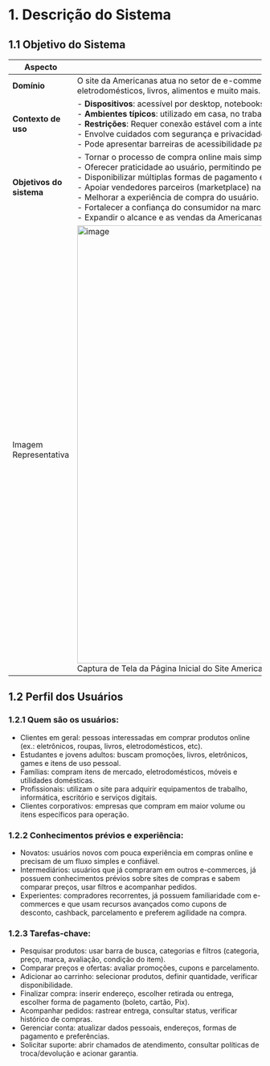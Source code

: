 # 1. Descrição do Sistema
## 1.1 Objetivo do Sistema

| **Aspecto**            | **Descrição** |
|------------------------|---------------|
| **Domínio**            | O site da Americanas atua no setor de e-commerce, oferecendo uma plataforma digital para a compra de uma ampla variedade de produtos, como eletrônicos, moda, eletrodomésticos, livros, alimentos e muito mais. |
| **Contexto de uso**    | - **Dispositivos**: acessível por desktop, notebooks, tablets e, principalmente, por aplicativos móveis (Android e iOS).<br>- **Ambientes típicos**: utilizado em casa, no trabalho ou em movimento — como durante deslocamentos, por meio do celular.<br>- **Restrições**: Requer conexão estável com a internet para funcionar adequadamente.<br>- Envolve cuidados com segurança e privacidade de dados, especialmente em pagamentos e informações pessoais.<br>- Pode apresentar barreiras de acessibilidade para pessoas com deficiência, caso não sejam adotadas boas práticas de usabilidade. |
| **Objetivos do sistema** | - Tornar o processo de compra online mais simples e centralizado, reunindo diversos tipos de produtos em um só lugar.<br>- Oferecer praticidade ao usuário, permitindo pesquisar, comparar preços, ler avaliações e concluir a compra com facilidade.<br>- Disponibilizar múltiplas formas de pagamento e entrega, aumentando a flexibilidade para o consumidor.<br>- Apoiar vendedores parceiros (marketplace) na divulgação e venda de seus produtos, ampliando a variedade disponível na plataforma.<br>- Melhorar a experiência de compra do usuário.<br>- Fortalecer a confiança do consumidor na marca.<br>- Expandir o alcance e as vendas da Americanas. |
| Imagem Representativa | <img width="1283" height="871" alt="image" src="https://github.com/user-attachments/assets/5050efff-805e-450d-b9e5-1fbd77813dab" /> Captura de Tela da Página Inicial do Site Americas|



## 1.2 Perfil dos Usuários

### 1.2.1 Quem são os usuários:
- Clientes em geral: pessoas interessadas em comprar produtos online (ex.: eletrônicos, roupas, livros, eletrodomésticos, etc).
- Estudantes e jovens adultos: buscam promoções, livros, eletrônicos, games e itens de uso pessoal.
- Famílias: compram itens de mercado, eletrodomésticos, móveis e utilidades domésticas.
- Profissionais: utilizam o site para adquirir equipamentos de trabalho, informática, escritório e serviços digitais.
- Clientes corporativos: empresas que compram em maior volume ou itens específicos para operação.

### 1.2.2 Conhecimentos prévios e experiência:
- Novatos: usuários novos com pouca experiência em compras online e precisam de um fluxo simples e confiável.
- Intermediários: usuários que já compraram em outros e-commerces, já possuem conhecimentos prévios sobre sites de compras e sabem comparar preços, usar filtros e acompanhar pedidos.
- Experientes: compradores recorrentes, já possuem familiaridade com e-commerces e que usam recursos avançados como cupons de desconto, cashback, parcelamento e preferem agilidade na compra.

### 1.2.3 Tarefas-chave:
- Pesquisar produtos: usar barra de busca, categorias e filtros (categoria, preço, marca, avaliação, condição do item).
- Comparar preços e ofertas: avaliar promoções, cupons e parcelamento.
- Adicionar ao carrinho: selecionar produtos, definir quantidade, verificar disponibilidade.
- Finalizar compra: inserir endereço, escolher retirada ou entrega, escolher forma de pagamento (boleto, cartão, Pix).
- Acompanhar pedidos: rastrear entrega, consultar status, verificar histórico de compras.
- Gerenciar conta: atualizar dados pessoais, endereços, formas de pagamento e preferências.
- Solicitar suporte: abrir chamados de atendimento, consultar políticas de troca/devolução e acionar garantia.
